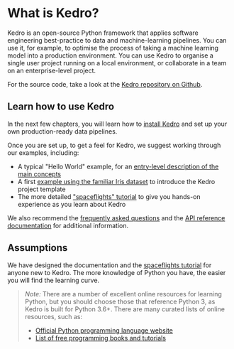 # What is Kedro?

Kedro is an open-source Python framework that applies software engineering best-practice to data and machine-learning pipelines.  You can use it, for example, to optimise the process of taking a machine learning model into a production environment. You can use Kedro to organise a single user project running on a local environment, or collaborate in a team on an enterprise-level project.

For the source code, take a look at the [Kedro repository on Github](https://github.com/quantumblacklabs/kedro).

## Learn how to use Kedro

In the next few chapters, you will learn how to [install Kedro](../02_get_started/01_prerequisites.md) and set up your own production-ready data pipelines.

Once you are set up, to get a feel for Kedro, we suggest working through our examples, including:

-   A typical "Hello World" example, for an [entry-level description of the main concepts](../02_get_started/04_hello_kedro.md)
-   A first [example using the familiar Iris dataset](../02_get_started/05_example_project.md) to introduce the Kedro project template
-   The more detailed ["spaceflights" tutorial](../03_tutorial/01_spaceflights_tutorial.md) to give you hands-on experience as you learn about Kedro


We also recommend the [frequently asked questions](../11_faq/01_faq.md) and the [API reference documentation](/kedro.rst) for additional information.

## Assumptions

We have designed the documentation and the [spaceflights tutorial](../03_tutorial/01_spaceflights_tutorial.md) for anyone new to Kedro. The more knowledge of Python you have, the easier you will find the learning curve.

> *Note:* There are a number of excellent online resources for learning Python, but you should choose those that reference Python 3, as Kedro is built for Python 3.6+. There are many curated lists of online resources, such as:
>
> -   [Official Python programming language website](https://www.python.org/)
> -   [List of free programming books and tutorials](https://github.com/EbookFoundation/free-programming-books/blob/master/free-programming-books.md#python)
